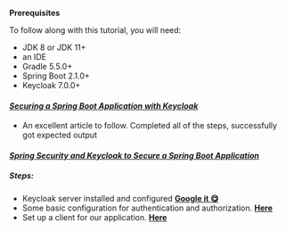 
**Prerequisites**

To follow along with this tutorial, you will need:

- JDK 8 or JDK 11+
- an IDE
- Gradle 5.5.0+
- Spring Boot 2.1.0+
- Keycloak 7.0.0+

#### [_Securing a Spring Boot Application with Keycloak_](https://www.thomasvitale.com/spring-boot-keycloak-security/)

- An excellent article to follow. Completed all of the steps, successfully got expected output

#### [_Spring Security and Keycloak to Secure a Spring Boot Application_](https://www.thomasvitale.com/spring-security-keycloak/)

##### Steps:

- Keycloak server installed and configured [**Google it 😋**](https://www.thomasvitale.com/introducing-keycloak-identity-access-management/)
- Some basic configuration for authentication and authorization. [**Here**](https://www.thomasvitale.com/keycloak-configuration-authentication-authorisation/)
- Set up a client for our application. [**Here**](https://www.thomasvitale.com/keycloak-authentication-flow-sso-client/)







